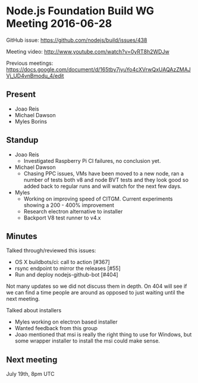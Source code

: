 # Node.js Foundation Build WG Meeting 2016-06-28

GitHub issue: https://github.com/nodejs/build/issues/438

Meeting video: http://www.youtube.com/watch?v=0yRT8h2WDJw

Previous meetings: https://docs.google.com/document/d/165tby7jyuYo4cXVrwQxUAQAzZMAJVj_UD4vnBmodu_4/edit

## Present

* Joao Reis
* Michael Dawson
* Myles Borins

## Standup

* Joao Reis
  * Investigated Raspberry Pi CI failures, no conclusion yet.
* Michael Dawson
  * Chasing PPC issues, VMs have been moved to a new node,
    ran a number of tests both v8 and node BVT tests and
    they look good so added back to regular runs and will
    watch for the next few days.
* Myles
  * Working on improving speed of CITGM. Current experiments
    showing a 200 - 400% improvement
  * Research electron alternative to installer
  * Backport V8 test runner to v4.x

## Minutes

Talked through/reviewed this issues:

 * OS X buildbots/ci: call to action [#367]
 * rsync endpoint to mirror the releases [#55]
 * Run and deploy nodejs-github-bot [#404]

Not many updates so we did not discuss them in depth.  On 404 will
see if we can find a time people are around as opposed to just
waiting until the next meeting.

Talked about installers
  * Myles working on electron based installer
  * Wanted feedback from this group
  * Joao mentioned that msi is really the right thing to use for Windows,
    but some wrapper installer to install the msi could make sense.

## Next meeting
July 19th, 8pm UTC

